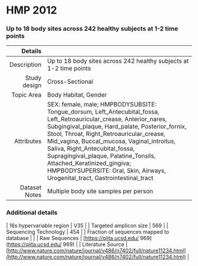 # HMP 2012

### Up to 18 body sites across 242 healthy subjects at 1-2 time points


| Details        |             |
| -------------: |-------------|
| Description      | Up to 18 body sites across 242 healthy subjects at 1-2 time points |
| Study design | Cross-Sectional |
| Topic Area | Body Habitat, Gender|
| Attributes | SEX: female, male; HMPBODYSUBSITE: Tongue_dorsum, Left_Antecubital_fossa, Left_Retroauricular_crease, Anterior_nares, Subgingival_plaque, Hard_palate, Posterior_fornix, Stool, Throat, Right_Retroauricular_crease, Mid_vagina, Buccal_mucosa, Vaginal_introitus, Saliva, Right_Antecubital_fossa, Supragingival_plaque, Palatine_Tonsils, Attached_Keratinized_gingiva; HMPBODYSUPERSITE: Oral, Skin, Airways, Urogenital_tract, Gastrointestinal_tract|
| Dataset Notes | Multiple body site samples per person

### Additional details

| 16s hypervariable region | V35 |
| Targeted amplicon size | 569 |
| Sequencing Technology | 454 |
| Fraction of sequences mapped to database |  |
| Raw Sequences | [https://qiita.ucsd.edu/ 969](https://qiita.ucsd.edu/ 969) |
| Literature Source | [http://www.nature.com/nature/journal/v486/n7402/full/nature11234.html](http://www.nature.com/nature/journal/v486/n7402/full/nature11234.html) |